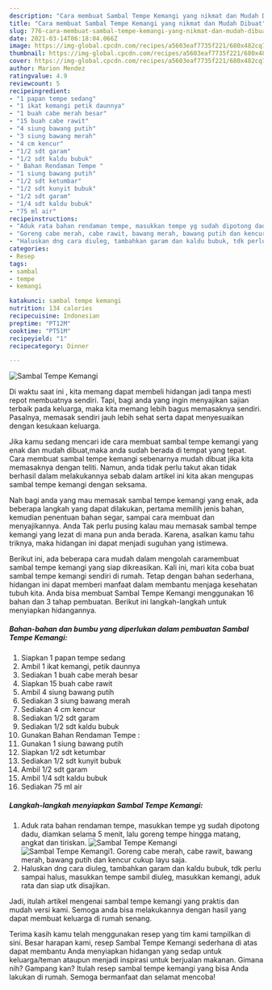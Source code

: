 ```yaml
---
description: "Cara membuat Sambal Tempe Kemangi yang nikmat dan Mudah Dibuat"
title: "Cara membuat Sambal Tempe Kemangi yang nikmat dan Mudah Dibuat"
slug: 776-cara-membuat-sambal-tempe-kemangi-yang-nikmat-dan-mudah-dibuat
date: 2021-03-14T06:18:04.066Z
image: https://img-global.cpcdn.com/recipes/a5603eaf7735f221/680x482cq70/sambal-tempe-kemangi-foto-resep-utama.jpg
thumbnail: https://img-global.cpcdn.com/recipes/a5603eaf7735f221/680x482cq70/sambal-tempe-kemangi-foto-resep-utama.jpg
cover: https://img-global.cpcdn.com/recipes/a5603eaf7735f221/680x482cq70/sambal-tempe-kemangi-foto-resep-utama.jpg
author: Marion Mendez
ratingvalue: 4.9
reviewcount: 5
recipeingredient:
- "1 papan tempe sedang"
- "1 ikat kemangi petik daunnya"
- "1 buah cabe merah besar"
- "15 buah cabe rawit"
- "4 siung bawang putih"
- "3 siung bawang merah"
- "4 cm kencur"
- "1/2 sdt garam"
- "1/2 sdt kaldu bubuk"
- " Bahan Rendaman Tempe "
- "1 siung bawang putih"
- "1/2 sdt ketumbar"
- "1/2 sdt kunyit bubuk"
- "1/2 sdt garam"
- "1/4 sdt kaldu bubuk"
- "75 ml air"
recipeinstructions:
- "Aduk rata bahan rendaman tempe, masukkan tempe yg sudah dipotong dadu, diamkan selama 5 menit, lalu goreng tempe hingga matang, angkat dan tiriskan."
- "Goreng cabe merah, cabe rawit, bawang merah, bawang putih dan kencur cukup layu saja."
- "Haluskan dng cara diuleg, tambahkan garam dan kaldu bubuk, tdk perlu sampai halus, masukkan tempe sambil diuleg, masukkan kemangi, aduk rata dan siap utk disajikan."
categories:
- Resep
tags:
- sambal
- tempe
- kemangi

katakunci: sambal tempe kemangi 
nutrition: 134 calories
recipecuisine: Indonesian
preptime: "PT12M"
cooktime: "PT51M"
recipeyield: "1"
recipecategory: Dinner

---
```



![Sambal Tempe Kemangi](https://img-global.cpcdn.com/recipes/a5603eaf7735f221/680x482cq70/sambal-tempe-kemangi-foto-resep-utama.jpg)

Di waktu  saat ini , kita memang dapat membeli hidangan jadi tanpa mesti repot membuatnya sendiri. Tapi, bagi anda yang ingin menyajikan sajian terbaik pada keluarga, maka kita memang lebih bagus memasaknya sendiri. Pasalnya, memasak sendiri jauh lebih sehat serta dapat menyesuaikan dengan kesukaan keluarga.

Jika kamu sedang mencari ide cara membuat sambal tempe kemangi yang enak dan mudah dibuat,maka anda sudah berada di tempat yang tepat. Cara membuat sambal tempe kemangi  sebenarnya mudah dibuat jika kita memasaknya dengan teliti. Namun, anda tidak perlu takut akan tidak berhasil dalam melakukannya 
sebab dalam artikel ini kita akan mengupas sambal tempe kemangi dengan seksama.  



Nah bagi anda yang mau memasak sambal tempe kemangi yang enak, ada beberapa langkah yang dapat dilakukan, pertama memilih jenis bahan, kemudian penentuan bahan segar, sampai cara membuat dan menyajikannya. Anda Tak perlu pusing kalau mau memasak sambal tempe kemangi yang lezat di mana pun anda berada. Karena, asalkan kamu  tahu triknya, maka hidangan ini dapat menjadi suguhan yang istimewa.

Berikut ini, ada beberapa cara mudah dalam mengolah caramembuat sambal tempe kemangi yang siap dikreasikan. Kali ini, mari kita coba buat sambal tempe kemangi sendiri di rumah. Tetap dengan bahan sederhana, hidangan ini dapat memberi manfaat dalam membantu menjaga kesehatan tubuh kita. Anda bisa membuat Sambal Tempe Kemangi menggunakan 16 bahan dan 3 tahap pembuatan. Berikut ini langkah-langkah untuk menyiapkan hidangannya.

<!--inarticleads1-->

##### Bahan-bahan dan bumbu yang diperlukan dalam pembuatan Sambal Tempe Kemangi:

1. Siapkan 1 papan tempe sedang
1. Ambil 1 ikat kemangi, petik daunnya
1. Sediakan 1 buah cabe merah besar
1. Siapkan 15 buah cabe rawit
1. Ambil 4 siung bawang putih
1. Sediakan 3 siung bawang merah
1. Sediakan 4 cm kencur
1. Sediakan 1/2 sdt garam
1. Sediakan 1/2 sdt kaldu bubuk
1. Gunakan  Bahan Rendaman Tempe :
1. Gunakan 1 siung bawang putih
1. Siapkan 1/2 sdt ketumbar
1. Sediakan 1/2 sdt kunyit bubuk
1. Ambil 1/2 sdt garam
1. Ambil 1/4 sdt kaldu bubuk
1. Sediakan 75 ml air




<!--inarticleads2-->

##### Langkah-langkah menyiapkan Sambal Tempe Kemangi:

1. Aduk rata bahan rendaman tempe, masukkan tempe yg sudah dipotong dadu, diamkan selama 5 menit, lalu goreng tempe hingga matang, angkat dan tiriskan.
<img src="https://img-global.cpcdn.com/steps/f992f0c24fb1dac1/160x128cq70/sambal-tempe-kemangi-langkah-memasak-1-foto.jpg" alt="Sambal Tempe Kemangi"><img src="https://img-global.cpcdn.com/steps/a422527394bd8b67/160x128cq70/sambal-tempe-kemangi-langkah-memasak-1-foto.jpg" alt="Sambal Tempe Kemangi">1. Goreng cabe merah, cabe rawit, bawang merah, bawang putih dan kencur cukup layu saja.
1. Haluskan dng cara diuleg, tambahkan garam dan kaldu bubuk, tdk perlu sampai halus, masukkan tempe sambil diuleg, masukkan kemangi, aduk rata dan siap utk disajikan.




Jadi, itulah artikel mengenai  sambal tempe kemangi  yang praktis dan mudah versi kami. Semoga anda bisa melakukannya dengan hasil yang dapat membuat keluarga di rumah senang. 

Terima kasih kamu telah menggunakan resep yang tim kami tampilkan di sini. Besar harapan kami, resep  Sambal Tempe Kemangi sederhana di atas dapat membantu Anda menyiapkan hidangan yang sedap untuk keluarga/teman ataupun menjadi inspirasi untuk berjualan makanan. Gimana nih? Gampang kan? Itulah resep sambal tempe kemangi yang bisa Anda lakukan di rumah. Semoga bermanfaat dan selamat mencoba!

